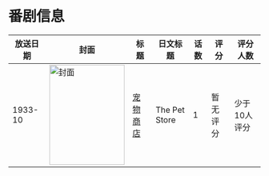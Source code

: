 # 番剧信息

|放送日期|封面|标题|日文标题|话数|评分|评分人数|
|---|---|---|---|---|---|---|
|1933-10|<img src="//lain.bgm.tv/pic/cover/c/c4/a9/133779_Zde2O.jpg" alt="封面" style="width:150px;height:200px;object-fit:cover;">|[宠物商店](https://bangumi.tv/subject/133779)|The Pet Store|1|暂无评分|少于10人评分|
